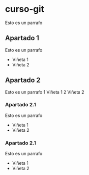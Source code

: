 # curso-git
Esto es un parrafo

## Apartado 1
Esto es un parrafo
- Viñeta 1
- Viñeta 2

## Apartado 2
Esto es un parrafo
1 Viñeta 1
2 Viñeta 2

### Apartado 2.1
Esto es un parrafo
- Viñeta 1
- Viñeta 2

### Apartado 2.1
Esto es un parrafo
- Viñeta 1
- Viñeta 2
